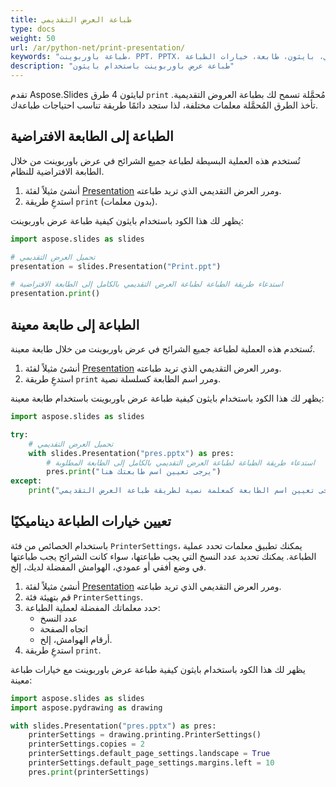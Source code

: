 ```yaml
---
title: طباعة العرض التقديمي
type: docs
weight: 50
url: /ar/python-net/print-presentation/
keywords: "طباعة باوربوينت، PPT، PPTX، طباعة العرض التقديمي، بايثون، طابعة، خيارات الطباعة"
description: "طباعة عرض باوربوينت باستخدام بايثون"
---
```

تقدم Aspose.Slides لبايثون 4 طرق `print` مُحمَّلة تسمح لك بطباعة العروض التقديمية. تأخذ الطرق المُحمَّلة معلمات مختلفة، لذا ستجد دائمًا طريقة تناسب احتياجات طباعةك.

## **الطباعة إلى الطابعة الافتراضية**

تُستخدم هذه العملية البسيطة لطباعة جميع الشرائح في عرض باوربوينت من خلال الطابعة الافتراضية للنظام.

1. أنشئ مثيلاً لفئة [Presentation](https://reference.aspose.com/slides/python-net/aspose.slides/presentation/) ومرر العرض التقديمي الذي تريد طباعته.
2. استدعِ طريقة `print` (بدون معلمات).

يظهر لك هذا الكود باستخدام بايثون كيفية طباعة عرض باوربوينت:

```python
import aspose.slides as slides

# تحميل العرض التقديمي
presentation = slides.Presentation("Print.ppt")

# استدعاء طريقة الطباعة لطباعة العرض التقديمي بالكامل إلى الطابعة الافتراضية
presentation.print()
```

## **الطباعة إلى طابعة معينة**

تُستخدم هذه العملية لطباعة جميع الشرائح في عرض باوربوينت من خلال طابعة معينة.

1. أنشئ مثيلاً لفئة [Presentation](https://reference.aspose.com/slides/python-net/aspose.slides/presentation/) ومرر العرض التقديمي الذي تريد طباعته.
2. استدعِ طريقة `print` ومرر اسم الطابعة كسلسلة نصية.

يظهر لك هذا الكود باستخدام بايثون كيفية طباعة عرض باوربوينت باستخدام طابعة معينة:

```python
import aspose.slides as slides

try:
    # تحميل العرض التقديمي
    with slides.Presentation("pres.pptx") as pres:
        # استدعاء طريقة الطباعة لطباعة العرض التقديمي بالكامل إلى الطابعة المطلوبة
        pres.print("يرجى تعيين اسم طابعتك هنا")
except:
    print("يرجى تعيين اسم الطابعة كمعلمة نصية لطريقة طباعة العرض التقديمي")
```

## **تعيين خيارات الطباعة ديناميكيًا**

باستخدام الخصائص من فئة `PrinterSettings`، يمكنك تطبيق معلمات تحدد عملية الطباعة. يمكنك تحديد عدد النسخ التي يجب طباعتها، سواء كانت الشرائح يجب طباعتها في وضع أفقي أو عمودي، الهوامش المفضلة لديك، إلخ.

1. أنشئ مثيلاً لفئة [Presentation](https://reference.aspose.com/slides/python-net/aspose.slides/presentation/) ومرر العرض التقديمي الذي تريد طباعته.
2. قم بتهيئة فئة `PrinterSettings`.
3. حدد معلماتك المفضلة لعملية الطباعة:
   * عدد النسخ
   * اتجاه الصفحة
   * أرقام الهوامش، إلخ.
4. استدعِ طريقة `print`.

يظهر لك هذا الكود باستخدام بايثون كيفية طباعة عرض باوربوينت مع خيارات طباعة معينة: 

```python
import aspose.slides as slides
import aspose.pydrawing as drawing

with slides.Presentation("pres.pptx") as pres:
    printerSettings = drawing.printing.PrinterSettings()
    printerSettings.copies = 2
    printerSettings.default_page_settings.landscape = True
    printerSettings.default_page_settings.margins.left = 10
    pres.print(printerSettings)
```